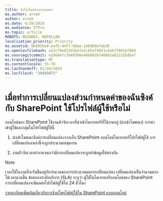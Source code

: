 ```yaml
---
title: ซิงโครไนส์ส่วนกำหนดค่า
ms.author: arnek
author: arnek
ms.date: 6/20/2018
ms.audience: ITPro
ms.topic: article
ROBOTS: NOINDEX, NOFOLLOW
localization_priority: Priority
ms.assetid: 6b695be8-eaf5-44ff-b0ae-1e0d89e7ab36
ms.openlocfilehash: a32cf9e623d1be7a2c85ef4951c6eb7f001b7db0
ms.sourcegitcommit: e2864efcfb493b6e46b662b746661a61232bdba7
ms.translationtype: MT
ms.contentlocale: th-TH
ms.lasthandoff: 01/24/2019
ms.locfileid: "29493872"
---
```

# <a name="when-do-my-profile-changes-sync-to-the-sharepoint-user-profile-application"></a>เมื่อทำการเปลี่ยนแปลงส่วนกำหนดค่าของฉันซิงค์กับ SharePoint ใช้โปรไฟล์ผู้ใช้หรือไม่

ออนไลน์ของ SharePoint ใช้งานตัวจับเวลาที่นำเข้าไดเรกทอรีที่ใช้งานอยู่ (นำเข้าโฆษณา) การนำเข้าผู้ใช้และกลุ่มในโปรไฟล์ผู้ใช้นี้ 
  
1. นำเข้าโฆษณาซิงค์การเปลี่ยนแปลงจากเก็บ SharePoint ออนไลน์ไดเรกทอรีโปรไฟล์ผู้ใช้ การเปลี่ยนแปลงเหล่านี้จะถูกประมวลผลชุดงาน
    
2. งานตัวจับเวลาทำงานจนกว่ามีการเปลี่ยนแปลงจะถูกทำข้อมูลให้ตรงกัน
    
> [!NOTE]
> เวลาใช้ในงานที่จะรันขึ้นอยู่กับจำนวนของการประมวลผลการเปลี่ยนแปลง เปลี่ยนแปลงเป็นจำนวนมากใช้เวลานานขึ้น ข้อตกลงระดับบริการ (SLA) ระบุว่า ผู้ใช้ในไดเรกทอรีออนไลน์ของ SharePoint การเปลี่ยนแปลงจะมีผลต่อโปรไฟล์ผู้ใช้ใน 24 ชั่วโมง 
  
[รายละเอียดเพิ่มเติมเกี่ยวกับการซิงค์โพรไฟล์ผู้ใช้ใน SharePoint แบบออนไลน์](https://go.microsoft.com/fwlink/?linkid=875671)
  

